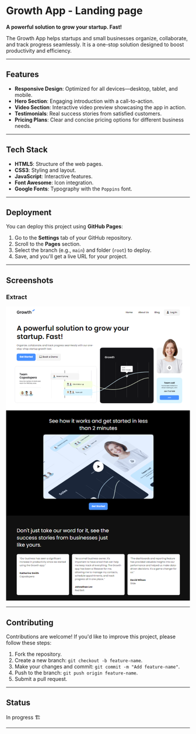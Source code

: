 # Growth App - Landing page

**A powerful solution to grow your startup. Fast!**

The Growth App helps startups and small businesses organize, collaborate, and track progress seamlessly. It is a one-stop solution designed to boost productivity and efficiency.

---

## Features

- **Responsive Design**: Optimized for all devices—desktop, tablet, and mobile.
- **Hero Section**: Engaging introduction with a call-to-action.
- **Video Section**: Interactive video preview showcasing the app in action.
- **Testimonials**: Real success stories from satisfied customers.
- **Pricing Plans**: Clear and concise pricing options for different business needs.

---

## Tech Stack

- **HTML5**: Structure of the web pages.
- **CSS3**: Styling and layout.
- **JavaScript**: Interactive features.
- **Font Awesome**: Icon integration.
- **Google Fonts**: Typography with the `Poppins` font.

---

## Deployment

You can deploy this project using **GitHub Pages**:
1. Go to the **Settings** tab of your GitHub repository.
2. Scroll to the **Pages** section.
3. Select the branch (e.g., `main`) and folder (`root`) to deploy.
4. Save, and you'll get a live URL for your project.

---

## Screenshots

### Extract
![Landing Page](images/screen.png)


---

## Contributing

Contributions are welcome! If you'd like to improve this project, please follow these steps:

1. Fork the repository.
2. Create a new branch: `git checkout -b feature-name`.
3. Make your changes and commit: `git commit -m "Add feature-name"`.
4. Push to the branch: `git push origin feature-name`.
5. Submit a pull request.

---

## Status

In progress 🏗️ 

---

